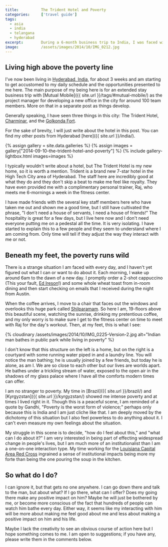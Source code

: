 ```yaml
---
title:			The Trident Hotel and Poverty
categories:		['travel guide']
tags:
  - asia
  - india
  - telangana
  - hyderabad
excerpt:		During a 6-month business trip to India, I was faced with poverty every day from the window of my high rise 7-star hotel. What could I do about it?
image:			/assets/images/2014/10/IMG_0212.jpg
---
```


## Living high above the poverty line

I've now been living in [Hyderabad, India](https://en.wikipedia.org/wiki/Hyderabad), for about 3 weeks and am starting to get accustomed to my daily schedule and the opportunities presented to me here. The main purpose of my being here is for an extended stay business trip with [Mutual Mobile]({{ site.url }}/tags/#mutual-mobile/) as the project manager for developing a new office in the city for around 100 team members. More on that in a separate post as things develop.

Generally speaking, I have seen three things in this city: The Trident Hotel, [Charminar](https://en.wikipedia.org/wiki/Charminar), and the [Golkonda Fort](https://en.wikipedia.org/wiki/Golconda_Fort).

For the sake of brevity, I will just write about the hotel in this post. You can find my other posts from Hyderabad [here]({{ site.url }}/india/).

{% assign gallery = site.data.galleries %}
{% assign images = gallery["2014-09-10-the-trident-hotel-and-poverty"] %}
{% include gallery-lightbox.html images=images %}

I typically wouldn't write about a hotel, but The Trident Hotel is my new home, so it is worth a mention. Trident is a brand new 7-star hotel in the High Tech City area of Hyderabad. The staff here are incredibly good at what they do and they don't skip a beat to make me feel like royalty. They have even provided me with a complimentary personal trainer, Raj, who meets me 6-mornings a week in the fitness center.

I have made friends with the several key staff members here who have taken me out and shown me a good time, but I still have cultivated the phrase, "I don't need a house of servants, I need a house of friends!" The hospitality is great for a few days, but I live here now and I don't need everyone putting me on a pedestal all the time. It is very isolating. I have started to explain this to a few people and they seem to understand where I am coming from. Only time will tell if they adjust the way they interact with me or not.

## Beneath my feet, the poverty runs wild

There is a strange situation I am faced with every day, and I haven't yet figured out what I can or want to do about it. Each morning, I wake up around 6am to the dawn of a new day. I promptly order a 2-shot cappuccino (This your fault, [Ed Ireson](http://ireson.net)!) and some whole wheat toast from in-room dining and then start checking on emails that I received during the night from Austin.

When the coffee arrives, I move to a chair that faces out the windows and overlooks this huge park called [Shilparamam](https://en.wikipedia.org/wiki/Shilparamam). So here I am, 19-floors above this beautiful scene, watching the sunrise, drinking my pretentious coffee, and my only worry is to make sure I get to the fitness center on time to meet with Raj for the day's workout. Then, at my feet, this is what I see:

{% cloudinary /assets/images/2014/10/IMG_0225-Version-2.jpg alt="Indian man bathes in public park while living in poverty" %}

I don't know that this structure on the left is a home, but on the right is a courtyard with some running water piped in and a laundry line. You will notice the man bathing; he is usually joined by a few friends, but today he is alone, as am I. We are so close to each other but our lives are worlds apart. He bathes under a trickling stream of water, exposed to the open air in the shadows of my glass palace where I have all the comforts modern times can offer.

I am no stranger to poverty. My time in [Brazil]({{ site.url }}/brazil/) and [Kyrgyzstan]({{ site.url }}/kyrgyzstan/) showed me intense poverty and at times I lived right in it. Though this is a peaceful scene, I am reminded of a quote by Gandhi, "Poverty is the worst form of violence;" perhaps only because this is India and I am just cliche like that. I am deeply moved by the dichotomy of this situation but I also feel powerless to do anything about it. I can't even measure my own feelings about the situation.

My struggle in this scene is to decide, "how do I feel about this," and "what can I do about it?" I am very interested in being part of effecting widespread change in people's lives, but I am much more of an institutionalist than I am a one-on-one interaction type. My time working for the [Louisiana Capital Area Red Cross](https://www.redcross.org/local/louisiana/about-us/locations/louisiana-capital-area-west.html) ingrained a sense of institutional impacts being more my forte than being the one pouring the soup in the kitchen.

## So what do I do?

I can ignore it, but that gets no one anywhere. I can go down there and talk to the man, but about what? If I go there, what can I offer? Does my going there make any positive impact on him? Maybe he will just be bothered by me, or become more conscious of the fact that hundreds of people can watch him bathe every day. Either way, it seems like my interacting with him will be more about making me feel good about me and less about making a positive impact on him and his life.

Maybe I lack the creativity to see an obvious course of action here but I hope something comes to me. I am open to suggestions; if you have any, please write them in the comments below.
